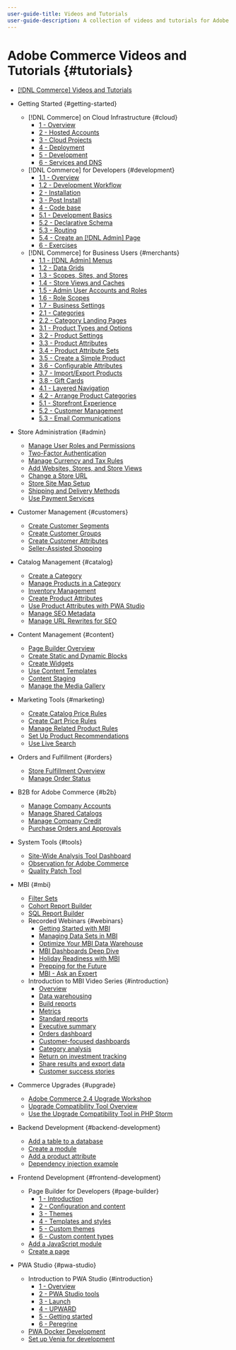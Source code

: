 ```yaml
---
user-guide-title: Videos and Tutorials
user-guide-description: A collection of videos and tutorials for Adobe Commerce and Magento Open Source.
---
```


# Adobe Commerce Videos and Tutorials {#tutorials}

+ [[!DNL Commerce] Videos and Tutorials](overview.md)

+ Getting Started {#getting-started}
  + [!DNL Commerce] on Cloud Infrastructure {#cloud}
    + [1 - Overview](../cloud/1-overview.md)
    + [2 - Hosted Accounts](../cloud/2-accounts.md)
    + [3 - Cloud Projects](../cloud/3-projects.md)
    + [4 - Deployment](../cloud/4-deployment.md)
    + [5 - Development](../cloud/5-dev-config.md)
    + [6 - Services and DNS](../cloud/6-launch.md)
  + [!DNL Commerce] for Developers {#development}
    + [1.1 - Overview](../developer/backend-1-1-overview.md)
    + [1.2 - Development Workflow](../developer/backend-1-2-workflow.md)
    + [2 - Installation](../developer/backend-2-install.md)
    + [3 - Post Install](../developer/backend-3-post-install.md)
    + [4 - Code base](../developer/backend-4-code-base.md)
    + [5.1 - Development Basics](../developer/backend-5-1-dev-basics.md)
    + [5.2 - Declarative Schema](../developer/backend-5-2-declarative-schema.md)
    + [5.3 - Routing](../developer/backend-5-3-routing.md)
    + [5.4 - Create an [!DNL Admin] Page](../developer/backend-5-4-admin-page.md)
    + [6 - Exercises](../developer/backend-6-practice.md)
  + [!DNL Commerce] for Business Users {#merchants}
    + [1.1 - [!DNL Admin] Menus](../merchant/introduction/1-1-menus.md)
    + [1.2 - Data Grids](../merchant/introduction/1-2-data-grids.md)
    + [1.3 - Scopes, Sites, and Stores](../merchant/introduction/1-3-apps-scopes-sites-stores.md)
    + [1.4 - Store Views and Caches](../merchant/introduction/1-4-store-views-cache.md)
    + [1.5 - Admin User Accounts and Roles](../merchant/introduction/1-5-users-roles.md)
    + [1.6 - Role Scopes](../merchant/introduction/1-6-role-scopes.md)
    + [1.7 - Business Settings](../merchant/introduction/1-7-business-settings.md)
    + [2.1 - Categories](../merchant/introduction/2-1-categories.md)
    + [2.2 - Category Landing Pages](../merchant/introduction/2-2-category-landing-page.md)
    + [3.1 - Product Types and Options](../merchant/introduction/3-1-product-types-options.md)
    + [3.2 - Product Settings](../merchant/introduction/3-2-product-settings.md)
    + [3.3 - Product Attributes](../merchant/introduction/3-3-product-attributes.md)
    + [3.4 - Product Attribute Sets](../merchant/introduction/3-4-product-attribute-sets.md)
    + [3.5 - Create a Simple Product](../merchant/introduction/3-5-create-simple-product.md)
    + [3.6 - Configurable Attributes](../merchant/introduction/3-6-configurable-attributes.md)
    + [3.7 - Import/Export Products](../merchant/introduction/3-7-import-export-products.md)
    + [3.8 - Gift Cards](../merchant/introduction/3-8-gift-cards.md)
    + [4.1 - Layered Navigation](../merchant/introduction/4-1-layered-navigation.md)
    + [4.2 - Arrange Product Categories](../merchant/introduction/4-2-arrange-product-categories.md)
    + [5.1 - Storefront Experience](../merchant/introduction/5-1-storefront-experience.md)
    + [5.2 - Customer Management](../merchant/introduction/5-2-customer-management.md)
    + [5.3 - Email Communications](../merchant/introduction/5-3-store-communications.md)

+ Store Administration {#admin}
  + [Manage User Roles and Permissions](../merchant/users-roles-permissions.md)
  + [Two-Factor Authentication](../merchant/two-factor-authentication.md)
  + [Manage Currency and Tax Rules](../merchant/currency-tax-rules.md)
  + [Add Websites, Stores, and Store Views](../merchant/add-websites-stores-views.md)
  + [Change a Store URL](../merchant/change-store-url.md)
  + [Store Site Map Setup](../merchant/site-map-setup.md)
  + [Shipping and Delivery Methods](../merchant/shipping-delivery.md)
  + [Use Payment Services](../merchant/payment-services.md)

+ Customer Management {#customers}
  + [Create Customer Segments](../merchant/customer-segments.md)
  + [Create Customer Groups](../merchant/customer-groups.md)
  + [Create Customer Attributes](../merchant/customer-attributes.md)
  + [Seller-Assisted Shopping](../merchant/seller-assisted-shopping.md)

+ Catalog Management {#catalog}
  + [Create a Category](../merchant/category-create.md)
  + [Manage Products in a Category](../merchant/category-products.md)
  + [Inventory Management](../merchant/inventory-management.md)
  + [Create Product Attributes](../merchant/product-attributes-create.md)
  + [Use Product Attributes with PWA Studio](../merchant/product-attributes-pwa.md)
  + [Manage SEO Metadata](../merchant/seo-metadata.md)
  + [Manage URL Rewrites for SEO](../merchant/seo-url-rewrites.md)

+ Content Management {#content}
  + [Page Builder Overview](../merchant/page-builder-overview.md)
  + [Create Static and Dynamic Blocks](../merchant/static-dynamic-blocks.md)
  + [Create Widgets](../merchant/widgets.md)
  + [Use Content Templates](../merchant/content-templates.md)
  + [Content Staging](../merchant/content-staging.md)
  + [Manage the Media Gallery](../merchant/media-gallery.md)

+ Marketing Tools {#marketing}
  + [Create Catalog Price Rules](../merchant/catalog-price-rules.md)
  + [Create Cart Price Rules](../merchant/cart-price-rules.md)
  + [Manage Related Product Rules](../merchant/related-product-rules.md)
  + [Set Up Product Recommendations](../merchant/product-recommendations.md)
  + [Use Live Search](../merchant/live-search.md)

+ Orders and Fulfillment {#orders}
  + [Store Fulfillment Overview](../merchant/store-fulfillment.md)
  + [Manage Order Status](../merchant/order-status.md)

+ B2B for Adobe Commerce {#b2b}
  + [Manage Company Accounts](../merchant/b2b/company-accounts.md)
  + [Manage Shared Catalogs](../merchant/b2b/shared-catalogs.md)
  + [Manage Company Credit](../merchant/b2b/company-credit.md)
  + [Purchase Orders and Approvals](../merchant/b2b/purchase-orders.md)

+ System Tools {#tools}
  + [Site-Wide Analysis Tool Dashboard](../tools/site-wide-analysis-tool.md)
  + [Observation for Adobe Commerce](../tools/observation-tool.md)
  + [Quality Patch Tool](../tools/quality-patch-tool.md)

+ MBI {#mbi}
  + [Filter Sets](../merchant/business-intelligence/filter-sets.md)
  + [Cohort Report Builder](../merchant/business-intelligence/cohort-report-builder.md)
  + [SQL Report Builder](../merchant/business-intelligence/sql-report-builder.md)
  + Recorded Webinars {#webinars}
    + [Getting Started with MBI](../merchant/business-intelligence/webinars/getting-started.md)
    + [Managing Data Sets in MBI](../merchant/business-intelligence/webinars/manage-data-sets.md)
    + [Optimize Your MBI Data Warehouse](../merchant/business-intelligence/webinars/optimize-data-warehouse.md)
    + [MBI Dashboards Deep Dive](../merchant/business-intelligence/webinars/dashboards-deep-dive.md)
    + [Holiday Readiness with MBI](../merchant/business-intelligence/webinars/holiday-readiness.md)
    + [Prepping for the Future](../merchant/business-intelligence/prepare-for-future.md)
    + [MBI - Ask an Expert](../merchant/business-intelligence/webinars/ask-expert.md)
  + Introduction to MBI Video Series {#introduction}
    + [Overview](../merchant/business-intelligence/1-overview.md)
    + [Data warehousing](../merchant/business-intelligence/2-data-warehousing.md)
    + [Build reports](../merchant/business-intelligence/3-build-reports.md)
    + [Metrics](../merchant/business-intelligence/4-metrics.md)
    + [Standard reports](../merchant/business-intelligence/5-standard-reports.md)
    + [Executive summary](../merchant/business-intelligence/6-executive-summary-dashboard.md)
    + [Orders dashboard](../merchant/business-intelligence/7-orders-dashboard.md)
    + [Customer-focused dashboards](../merchant/business-intelligence/8-customer-focused-dashboards.md)
    + [Category analysis](../merchant/business-intelligence/9-category-analysis.md)
    + [Return on investment tracking](../merchant/business-intelligence/10-roi-tracking.md)
    + [Share results and export data](../merchant/business-intelligence/11-share-results-export-data.md)
    + [Customer success stories](../merchant/business-intelligence/12-customer-success.md)

+ Commerce Upgrades {#upgrade}
  + [Adobe Commerce 2.4 Upgrade Workshop](../upgrade/2.4-upgrade-workshop.md)
  + [Upgrade Compatibility Tool Overview](../upgrade/upgrade-compatibility-tool-overview.md)
  + [Use the Upgrade Compatibility Tool in PHP Storm](../upgrade/uct-phpstorm.md)

+ Backend Development {#backend-development}
  + [Add a table to a database](../developer/add-new-db-table.md)
  + [Create a module](../developer/create-module.md)
  + [Add a product attribute](../developer/add-product-attribute.md)
  + [Dependency injection example](../developer/dependency-injection.md)

+ Frontend Development {#frontend-development}
  + Page Builder for Developers {#page-builder}
    + [1 - Introduction](../developer/page-builder/1-intro-case-studies.md)
    + [2 - Configuration and content](../developer/page-builder/2-config-create-content.md)
    + [3 - Themes](../developer/page-builder/3-themes.md)
    + [4 - Templates and styles](../developer/page-builder/4-admin-templates-apply-styles.md)
    + [5 - Custom themes](../developer/page-builder/5-customize-theme.md)
    + [6 - Custom content types](../developer/page-builder/6-custom-content-types.md)
  + [Add a JavaScript module](../developer/add-javascript-module.md)
  + [Create a page](../developer/create-new-page.md)

+ PWA Studio {#pwa-studio}
  + Introduction to PWA Studio {#introduction}
    + [1 - Overview](../pwa/introduction/1-overview.md)
    + [2 - PWA Studio tools](../pwa/introduction/2-pwa-studio-tools.md)
    + [3 - Launch](../pwa/introduction/3-launch.md)
    + [4 - UPWARD](../pwa/introduction/4-upward.md)
    + [5 - Getting started](../pwa/introduction/5-getting-started.md)
    + [6 - Peregrine](../pwa/introduction/6-peregrine.md)
  + [PWA Docker Development](../pwa/pwa-docker-development.md)
  + [Set up Venia for development](../pwa/set-up-venia-for-dev.md)
